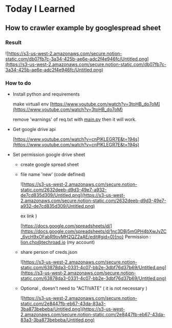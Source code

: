 # Today I Learned

## How to crawler example by googlespread sheet

### Result

![https://s3-us-west-2.amazonaws.com/secure.notion-static.com/db07fb7c-3a34-425b-ae6e-adc2f4e946fc/Untitled.png](https://s3-us-west-2.amazonaws.com/secure.notion-static.com/db07fb7c-3a34-425b-ae6e-adc2f4e946fc/Untitled.png)

### How to do

- Install python and requirements

    make virtuall env [https://www.youtube.com/watch?v=3toHB_do7oM](https://www.youtube.com/watch?v=3toHB_do7oM) 

    remove 'warnings' of req.txt with [main.py](http://main.py) then it will work.

- Get google drive api

    [https://www.youtube.com/watch?v=cnPlKLEGR7E&t=194s](https://www.youtube.com/watch?v=cnPlKLEGR7E&t=194s)

- Set permission google drive sheet
    - create google spread sheet
    - file name 'new' (code defined)

        ![https://s3-us-west-2.amazonaws.com/secure.notion-static.com/2632deeb-d9d3-49e7-a932-de7cd835d309/Untitled.png](https://s3-us-west-2.amazonaws.com/secure.notion-static.com/2632deeb-d9d3-49e7-a932-de7cd835d309/Untitled.png)

        ex link )

        [https://docs.google.com/spreadsheets/d/](https://docs.google.com/spreadsheets/d/1nc3DBj5mGPH4bXwJyZC_6vcH9xOFabR9ovMH2QZ2aAE/edit#gid=0){no}
        Permission : lion.cho@techroad.io  (my account)

    - share person of creds.json

        ![https://s3-us-west-2.amazonaws.com/secure.notion-static.com/63878da3-0331-4c07-bb2e-3dbf76d37b69/Untitled.png](https://s3-us-west-2.amazonaws.com/secure.notion-static.com/63878da3-0331-4c07-bb2e-3dbf76d37b69/Untitled.png)

    - Optional , doesn't need to "ACTIVATE" ( it is not necessary )

        ![https://s3-us-west-2.amazonaws.com/secure.notion-static.com/2e8447fb-eb67-43da-83a3-3ba873bebeba/Untitled.png](https://s3-us-west-2.amazonaws.com/secure.notion-static.com/2e8447fb-eb67-43da-83a3-3ba873bebeba/Untitled.png)